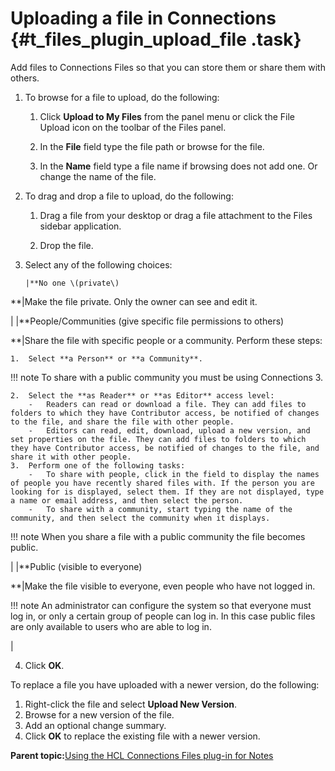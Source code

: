 # Uploading a file in Connections {#t_files_plugin_upload_file .task}

Add files to Connections Files so that you can store them or share them with others.

1.  To browse for a file to upload, do the following:

    1.  Click **Upload to My Files** from the panel menu or click the File Upload icon on the toolbar of the Files panel.

    2.  In the **File** field type the file path or browse for the file.

    3.  In the **Name** field type a file name if browsing does not add one. Or change the name of the file.

2.  To drag and drop a file to upload, do the following:

    1.  Drag a file from your desktop or drag a file attachment to the Files sidebar application.

    2.  Drop the file.

3.  Select any of the following choices:

        |**No one \(private\)

**|Make the file private. Only the owner can see and edit it.

|
    |**People/Communities \(give specific file permissions to others\)

**|Share the file with specific people or a community. Perform these steps:

    1.  Select **a Person** or **a Community**.

!!! note
    To share with a public community you must be using Connections 3.

    2.  Select the **as Reader** or **as Editor** access level:
        -   Readers can read or download a file. They can add files to folders to which they have Contributor access, be notified of changes to the file, and share the file with other people.
        -   Editors can read, edit, download, upload a new version, and set properties on the file. They can add files to folders to which they have Contributor access, be notified of changes to the file, and share it with other people.
    3.  Perform one of the following tasks:
        -   To share with people, click in the field to display the names of people you have recently shared files with. If the person you are looking for is displayed, select them. If they are not displayed, type a name or email address, and then select the person.
        -   To share with a community, start typing the name of the community, and then select the community when it displays.

!!! note
    When you share a file with a public community the file becomes public.

|
    |**Public \(visible to everyone\)

**|Make the file visible to everyone, even people who have not logged in.

!!! note
    An administrator can configure the system so that everyone must log in, or only a certain group of people can log in. In this case public files are only available to users who are able to log in.

|

4.  Click **OK**.


To replace a file you have uploaded with a newer version, do the following:

1.  Right-click the file and select **Upload New Version**.
2.  Browse for a new version of the file.
3.  Add an optional change summary.
4.  Click **OK** to replace the existing file with a newer version.

**Parent topic:**[Using the HCL Connections Files plug-in for Notes](../../connectors/enduser/c_files_plugin_overview.md)

